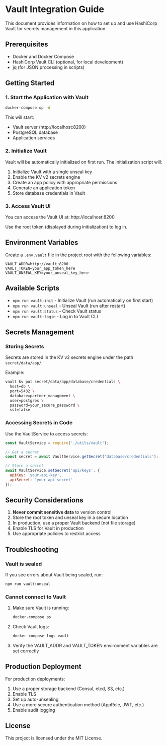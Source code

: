 # Vault Integration Guide

This document provides information on how to set up and use HashiCorp Vault for secrets management in this application.

## Prerequisites

- Docker and Docker Compose
- HashiCorp Vault CLI (optional, for local development)
- jq (for JSON processing in scripts)

## Getting Started

### 1. Start the Application with Vault

```bash
docker-compose up -d
```

This will start:
- Vault server (http://localhost:8200)
- PostgreSQL database
- Application services

### 2. Initialize Vault

Vault will be automatically initialized on first run. The initialization script will:
1. Initialize Vault with a single unseal key
2. Enable the KV v2 secrets engine
3. Create an app policy with appropriate permissions
4. Generate an application token
5. Store database credentials in Vault

### 3. Access Vault UI

You can access the Vault UI at: http://localhost:8200

Use the root token (displayed during initialization) to log in.

## Environment Variables

Create a `.env.vault` file in the project root with the following variables:

```
VAULT_ADDR=http://vault:8200
VAULT_TOKEN=your_app_token_here
VAULT_UNSEAL_KEY=your_unseal_key_here
```

## Available Scripts

- `npm run vault:init` - Initialize Vault (run automatically on first start)
- `npm run vault:unseal` - Unseal Vault (run after restart)
- `npm run vault:status` - Check Vault status
- `npm run vault:login` - Log in to Vault CLI

## Secrets Management

### Storing Secrets

Secrets are stored in the KV v2 secrets engine under the path `secret/data/app/`.

Example:
```bash
vault kv put secret/data/app/database/credentials \
  host=db \
  port=5432 \
  database=partner_management \
  user=postgres \
  password=your_secure_password \
  ssl=false
```

### Accessing Secrets in Code

Use the VaultService to access secrets:

```javascript
const VaultService = require('./utils/vault');

// Get a secret
const secret = await VaultService.getSecret('database/credentials');

// Store a secret
await VaultService.setSecret('api/keys', {
  apiKey: 'your-api-key',
  apiSecret: 'your-api-secret'
});
```

## Security Considerations

1. **Never commit sensitive data** to version control
2. Store the root token and unseal key in a secure location
3. In production, use a proper Vault backend (not file storage)
4. Enable TLS for Vault in production
5. Use appropriate policies to restrict access

## Troubleshooting

### Vault is sealed

If you see errors about Vault being sealed, run:

```bash
npm run vault:unseal
```

### Cannot connect to Vault

1. Make sure Vault is running:
   ```bash
   docker-compose ps
   ```

2. Check Vault logs:
   ```bash
   docker-compose logs vault
   ```

3. Verify the VAULT_ADDR and VAULT_TOKEN environment variables are set correctly

## Production Deployment

For production deployments:

1. Use a proper storage backend (Consul, etcd, S3, etc.)
2. Enable TLS
3. Set up auto-unsealing
4. Use a more secure authentication method (AppRole, JWT, etc.)
5. Enable audit logging

## License

This project is licensed under the MIT License.
